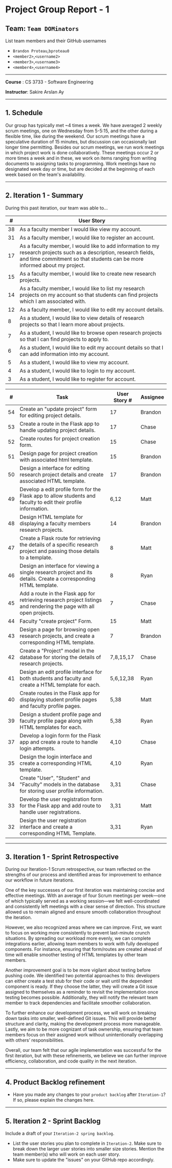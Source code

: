 # Project Group Report - 1

## Team: `Team DOMinators`

List team members and their GitHub usernames

* `Brandon Proteau`,`bproteau0`
* `<member2>`,`<username2>`
* `<member3>`,`<username3>`
* `<member4>`,`<username4>`

---
**Course** : CS 3733 - Software Engineering

**Instructor**: Sakire Arslan Ay

----
## 1. Schedule

 <!-- * What is your team's weekly schedule of meetings outside of regular class times?  -->
 Our group has typically met ~4 times a week. We have averaged 2 weekly scrum meetings, one on Wednesday from 5-5:15, and the other during a flexible time, like during the weekend. Our scrum meetings have a speculative duration of 15 minutes, but discussion can occasionally last longer time permitting. Besides our scrum meetings, we run work meetings in which project work is done collaboratively. These meetings occur 2 or more times a week and in these, we work on items ranging from writing documents to assigning tasks to programming. Work meetings have no designated week day or time, but are decided at the beginning of each week based on the team's availability.

----
## 2. Iteration 1 - Summary

 <!-- * Include as summary of your `Iteration-1` accomplishments.  -->
 During this past iteration, our team was able to...
 <!-- * List the user stories completed in `Iteration-1`. Mention who worked on those user stories.  -->
 |#|User Story|
 |-|-|
 |38|As a faculty member I would like view my account.|
 |31|As a faculty member, I would like to register an account.|
 |17|As a faculty member, I would like to add information to my research projects such as a description, research fields, and time commitment so that students can be more informed about my project.|
 |15|As a faculty member, I would like to create new research projects.|
 |14|As a faculty member, I would like to list my research projects on my account so that students can find projects which I am associated with.|
 |12|As a faculty member, I would like to edit my account details.|
 |8|As a student, I would like to view details of research projects so that I learn more about projects.|
 |7|As a student, I would like to browse open research projects so that I can find projects to apply to.|
 |6|As a student, I would like to edit my account details so that I can add information into my account.|
 |5|As a student, I would like to view my account.|
 |4|As a student, I would like to login to my account.|
 |3|As a student, I would like to register for account.|


 |#|Task|User Story #|Assignee|
 |-|-|-|-|
 |54|Create an "update project" form for editing project details.|17|Brandon|
 |53|Create a route in the Flask app to handle updating project details.|17|Chase|
 |52|Create routes for project creation form.|15|Chase|
 |51|Design page for project creation with associated html template.|15|Brandon|
 |50|Design a interface for editing research project details and create associated HTML template.|17|Brandon|
 |49|Develop a edit profile form for the Flask app to allow students and faculty to edit their profile information.|6,12|Matt|
 |48|Design HTML template for displaying a faculty members research projects.|14|Brandon|
 |47|Create a Flask route for retrieving the details of a specific research project and passing those details to a template.|8|Matt
 |46|Design an interface for viewing a single research project and its details. Create a corresponding HTML template.|8|Ryan|
 |45|Add a route in the Flask app for retrieving research project listings and rendering the page with all open projects.|7|Chase|
 |44|Faculty "create project" Form.|15|Matt|
 |43|Design a page for browsing open research projects, and create a corresponding HTML template.|7|Brandon|
 |42|Create a "Project" model in the database for storing the details of research projects.|7,8,15,17|Chase|
 |41|Design an edit profile interface for both students and faculty and create a HTML template for each.|5,6,12,38|Ryan|
 |40|Create routes in the Flask app for displaying student profile pages and faculty profile pages.|5,38|Matt|
 |39|Design a student profile page and faculty profile page along with HTML templates for each.|5,38|Ryan|
 |37|Develop a login form for the Flask app and create a route to handle login attempts.|4,10|Chase|
 |35|Design the login interface and create a corresponding HTML template.|4,10|Ryan|
 |34|Create "User", "Student" and "Faculty" models in the database for storing user profile information.|3,31|Chase|
 |33|Develop the user registration form for the Flask app and add route to handle user registrations.|3,31|Matt|
 |32|Design the user registration interface and create a corresponding HTML Template.|3,31|Ryan|



----
## 3. Iteration 1 - Sprint Retrospective

During our Iteration-1 Scrum retrospective, our team reflected on the strengths of our process and identified areas for improvement to enhance our workflow in future iterations.

One of the key successes of our first iteration was maintaining concise and effective meetings. With an average of four Scrum meetings per week—one of which typically served as a working session—we felt well-coordinated and consistently left meetings with a clear sense of direction. This structure allowed us to remain aligned and ensure smooth collaboration throughout the iteration.

However, we also recognized areas where we can improve. First, we want to focus on working more consistently to prevent last-minute crunch situations. By spreading our workload more evenly, we can complete integrations earlier, allowing team members to work with fully developed components. For instance, ensuring that form/routes are created ahead of time will enable smoother testing of HTML templates by other team members.

Another improvement goal is to be more vigilant about testing before pushing code. We identified two potential approaches to this: developers can either create a test stub for their code or wait until the dependent component is ready. If they choose the latter, they will create a Git issue assigned to themselves as a reminder to revisit the implementation once testing becomes possible. Additionally, they will notify the relevant team member to track dependencies and facilitate smoother collaboration.

To further enhance our development process, we will work on breaking down tasks into smaller, well-defined Git issues. This will provide better structure and clarity, making the development process more manageable. Lastly, we aim to be more cognizant of task ownership, ensuring that team members focus on their assigned work without unintentionally overlapping with others’ responsibilities.

Overall, our team felt that our agile implementation was successful for the first iteration, but with these refinements, we believe we can further improve efficiency, collaboration, and code quality in the next iteration.

----
## 4. Product Backlog refinement

 * Have you made any changes to your `product backlog` after `Iteration-1`? If so, please explain the changes here. 

----
## 5. Iteration 2 - Sprint Backlog

Include a draft of your `Iteration-2 spring backlog`. 
 * List the user stories you plan to complete in `Iteration-2`. Make sure to break down the larger user stories into smaller size stories. Mention the team member(s) who will work on each user story. 
 * Make sure to update the "issues" on your GitHub repo accordingly.  
